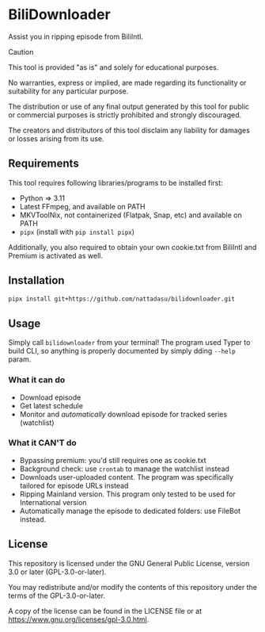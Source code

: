 # BiliDownloader

Assist you in ripping episode from BiliIntl.

> [!CAUTION]
> This tool is provided "as is" and solely for educational purposes.
>
> No warranties, express or implied, are made regarding its functionality or suitability for any particular purpose.
>
> The distribution or use of any final output generated by this tool for public or commercial purposes is strictly prohibited and strongly discouraged.
>
> The creators and distributors of this tool disclaim any liability for damages or losses arising from its use.

## Requirements

This tool requires following libraries/programs to be installed first:

* Python => 3.11
* Latest FFmpeg, and available on PATH
* MKVToolNix, not containerized (Flatpak, Snap, etc) and available on PATH
* `pipx` (install with `pip install pipx`)

Additionally, you also required to obtain your own cookie.txt from BiliIntl and
Premium is activated as well.

## Installation

```bash
pipx install git+https://github.com/nattadasu/bilidownloader.git
```

## Usage

Simply call `bilidownloader` from your terminal! The program used Typer to build
CLI, so anything is properly documented by simply dding `--help` param.

### What it can do

* Download episode
* Get latest schedule
* Monitor and *automatically* download episode for tracked series (watchlist)

### What it CAN'T do

* Bypassing premium: you'd still requires one as cookie.txt
* Background check: use `crontab` to manage the watchlist instead
* Downloads user-uploaded content. The program was specifically tailored for
  episode URLs instead
* Ripping Mainland version. This program only tested to be used for International
  version
* Automatically manage the episode to dedicated folders: use FileBot instead.

## License

This repository is licensed under the GNU General Public License, version 3.0 or
later (GPL-3.0-or-later).

You may redistribute and/or modify the contents of this repository under the
terms of the GPL-3.0-or-later.

A copy of the license can be found in the LICENSE file or at
https://www.gnu.org/licenses/gpl-3.0.html.
